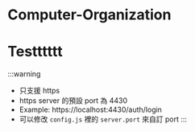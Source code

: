 # Computer-Organization
# Testttttt

:::warning
- 只支援 https
- https server 的預設 port 為 4430
- Example: https://localhost:4430/auth/login
- 可以修改 `config.js` 裡的 `server.port` 來自訂 port
:::
